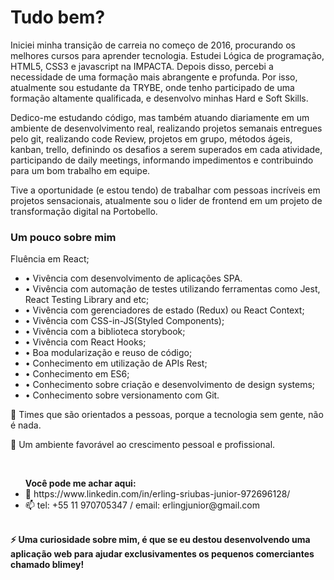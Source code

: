 <h1>Tudo bem?</h1>

<p>Iniciei minha transição de carreia no começo de 2016, procurando os melhores cursos para aprender tecnologia. Estudei Lógica de programação, HTML5, CSS3 e javascript na IMPACTA. Depois disso, percebi a necessidade de uma formação mais abrangente e profunda. Por isso, atualmente sou estudante da TRYBE, onde tenho participado de uma formação altamente qualificada, e desenvolvo minhas Hard e Soft Skills.

Dedico-me estudando código, mas também atuando diariamente em um ambiente de desenvolvimento real, realizando projetos semanais entregues pelo git, realizando code Review, projetos em grupo, métodos ágeis, kanban, trello, definindo os desafios a serem superados em cada atividade, participando de daily meetings, informando impedimentos e contribuindo para um bom trabalho em equipe.

Tive a oportunidade (e estou tendo) de trabalhar com pessoas incríveis em projetos sensacionais, atualmente sou o lider de frontend em um projeto de transformação digital na Portobello.

<h3>Um pouco sobre mim</h3>

Fluência em React;

<ul>
  <li>• Vivência com desenvolvimento de aplicações SPA.</li>
<li>• Vivência com automação de testes utilizando ferramentas como Jest, React Testing Library and etc;</li>
<li>• Vivência com gerenciadores de estado (Redux) ou React Context;</li>
<li>• Vivência com CSS-in-JS(Styled Components);</li>
<li>• Vivência com a biblioteca storybook;</li>
<li>• Vivência com React Hooks;</li>
<li>• Boa modularização e reuso de código;</li>
<li>• Conhecimento em utilização de APIs Rest;</li>
<li>• Conhecimento em ES6;</li>
<li>• Conhecimento sobre criação e desenvolvimento de design systems;</li>
<li>• Conhecimento sobre versionamento com Git.</li>
</ul>


<p>👯 Times que são orientados a pessoas, porque a tecnologia sem gente, não é nada.</p>
<p>🤔 Um ambiente favorável ao crescimento pessoal e profissional.</p></br>
<ul> 
  <strong>Você pode me achar aqui:</strong>
  <li>💬 https://www.linkedin.com/in/erling-sriubas-junior-972696128/</li>
  <li>📫 tel: +55 11 970705347 / email: erlingjunior@gmail.com</li>
  </ul></br>
<strong>⚡ Uma curiosidade sobre mim, é que se eu destou desenvolvendo uma aplicação web para ajudar exclusivamentes os pequenos comerciantes
chamado blimey!</strong>

